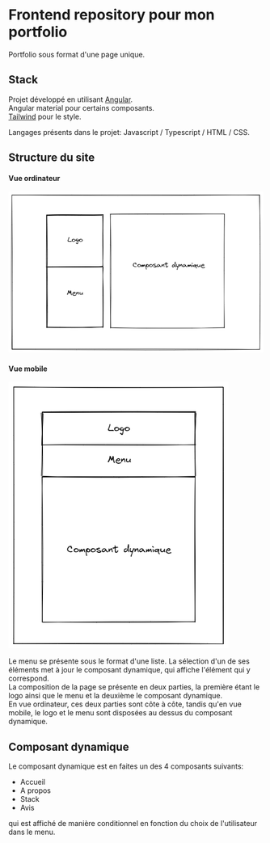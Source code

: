 # Frontend repository pour mon portfolio

Portfolio sous format d'une page unique. 

## Stack

Projet développé en utilisant [Angular](https://github.com/angular).  
Angular material pour certains composants.  
[Tailwind](https://tailwindcss.com/) pour le style.  

Langages présents dans le projet: Javascript / Typescript / HTML / CSS.

## Structure du site 

#### Vue ordinateur

![Vue ordi](./images/vue_pc.png)

#### Vue mobile

![Vue mobile](./images/vue_mobile.png)

  
  
Le menu se présente sous le format d'une liste. La sélection d'un de ses éléments met à jour le composant dynamique, qui affiche l'élément qui y correspond.  
La composition de la page se présente en deux parties, la première étant le logo ainsi que le menu et la deuxième le composant dynamique.  
En vue ordinateur, ces deux parties sont côte à côte, tandis qu'en vue mobile, le logo et le menu sont disposées au dessus du composant dynamique.  
  
## Composant dynamique

Le composant dynamique est en faites un des 4 composants suivants: 
* Accueil
* A propos
* Stack
* Avis

qui est affiché de manière conditionnel en fonction du choix de l'utilisateur dans le menu.
